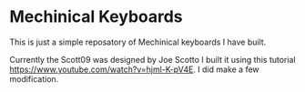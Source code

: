 # Mechinical Keyboards

This is just a simple reposatory of Mechinical keyboards I have built.

Currently the Scott09 was designed by Joe Scotto I built it using this tutorial https://www.youtube.com/watch?v=hjml-K-pV4E.  I did make a few modification.